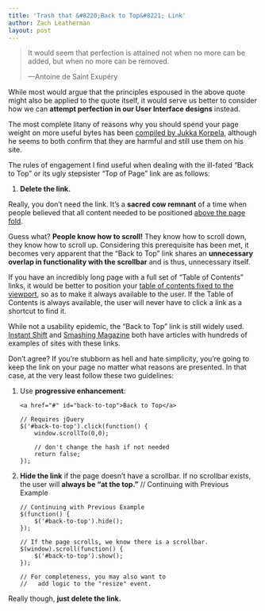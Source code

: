 ```yaml
---
title: 'Trash that &#8220;Back to Top&#8221; Link'
author: Zach Leatherman
layout: post
---
```


> It would seem that perfection is attained not when no more can be added, but when no more can be removed.
> 
> —Antoine de Saint Exupéry

  
  
While most would argue that the principles espoused in the above quote might also be applied to the quote itself, it would serve us better to consider how we can **attempt perfection in our User Interface designs** instead.

The most complete litany of reasons why you should spend your page weight on more useful bytes has been [compiled by Jukka Korpela][1], although he seems to both confirm that they are harmful and still use them on his site.

 [1]: http://www.cs.tut.fi/~jkorpela/www/totop.html

The rules of engagement I find useful when dealing with the ill-fated “Back to Top” or its ugly stepsister “Top of Page” link are as follows:

1.  **Delete the link.**

Really, you don’t need the link. It’s a **sacred cow remnant** of a time when people believed that all content needed to be positioned [above the page fold][2].

 [2]: http://iampaddy.com/lifebelow600/

Guess what? **People know how to scroll!** They know how to scroll down, they know how to scroll up. Considering this prerequisite has been met, it becomes very apparent that the “Back to Top” link shares an **unnecessary overlap in functionality with the scrollbar** and is thus, unnecessary itself.

If you have an incredibly long page with a full set of “Table of Contents” links, it would be better to position your [table of contents fixed to the viewport][3], so as to make it always available to the user. If the Table of Contents is always available, the user will never have to click a link as a shortcut to find it.

 [3]: http://jqueryfordesigners.com/fixed-floating-elements/

While not a usability epidemic, the “Back to Top” link is still widely used. [Instant Shift][4] and [Smashing Magazine][5] both have articles with hundreds of examples of sites with these links.

 [4]: http://www.instantshift.com/2009/07/14/90-creative-back-to-top-links-and-best-practices/
 [5]: http://www.smashingmagazine.com/2008/11/27/short-story-about-top-links/

Don’t agree? If you’re stubborn as hell and hate simplicity, you’re going to keep the link on your page no matter what reasons are presented. In that case, at the very least follow these two guidelines:

1.  Use **progressive enhancement**:

        <a href="#" id="back-to-top">Back to Top</a>

        // Requires jQuery
        $('#back-to-top').click(function() {
            window.scrollTo(0,0);
         
            // don't change the hash if not needed
            return false;
        });

2.  **Hide the link** if the page doesn’t have a scrollbar. If no scrollbar exists, the user will **always be “at the top.”**     // Continuing with Previous Example

        // Continuing with Previous Example
        $(function() {
            $('#back-to-top').hide();
        });
         
        // If the page scrolls, we know there is a scrollbar.
        $(window).scroll(function() {
            $('#back-to-top').show();
        });
         
        // For completeness, you may also want to
        //   add logic to the "resize" event.

Really though, **just delete the link.**

